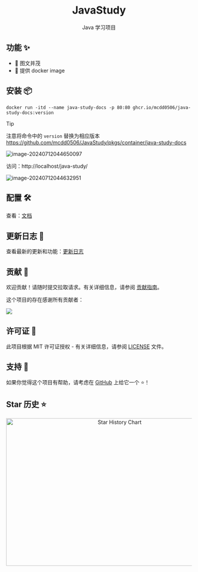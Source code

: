 <div align="center">

<h1 align="center">JavaStudy</h1>

Java 学习项目

</div>

## 功能 ✨

- 🧩 图文并茂
- 🔨 提供 docker image

## 安装 📦

```shell
docker run -itd --name java-study-docs -p 80:80 ghcr.io/mcdd0506/java-study-docs:version
```

> [!TIP]
>
> 注意将命令中的 `version` 替换为相应版本 https://github.com/mcdd0506/JavaStudy/pkgs/container/java-study-docs

![image-20240712044650097](https://2024-cbq-1311841992.cos.ap-beijing.myqcloud.com/picgo/202407120446127.png)

访问：http://localhost/java-study/

![image-20240712044632951](https://2024-cbq-1311841992.cos.ap-beijing.myqcloud.com/picgo/202407120446482.png)

## 配置 🛠

查看：[文档](https://mcdd0506.github.io/JavaStudy/)


## 更新日志 📅

查看最新的更新和功能：[更新日志](https://github.com/mcdd0506/JavaStudy/blob/main/docs/CHANGELOG.md)

## 贡献 🤝

欢迎贡献！请随时提交拉取请求。有关详细信息，请参阅 [贡献指南](https://github.com/mcdd0506/JavaStudy/blob/main/CONTRIBUTING.md)。

这个项目的存在感谢所有贡献者：

<a href="https://github.com/mcdd0506/JavaStudy/graphs/contributors">
  <img src="https://contrib.rocks/image?repo=mcdd0506/JavaStudy" />
</a>

## 许可证 📄

此项目根据 MIT 许可证授权 - 有关详细信息，请参阅 [LICENSE](https://github.com/mcdd0506/JavaStudy/blob/main/LICENSE) 文件。

## 支持 💖

如果你觉得这个项目有帮助，请考虑在 [GitHub](https://github.com/mcdd0506/JavaStudy) 上给它一个 ⭐️！

## Star 历史 ⭐

<div align="center">

<img src="https://api.star-history.com/svg?repos=mcdd0506/JavaStudy&type=Date" width="600" height="400" alt="Star History Chart" valign="middle">

</div>
